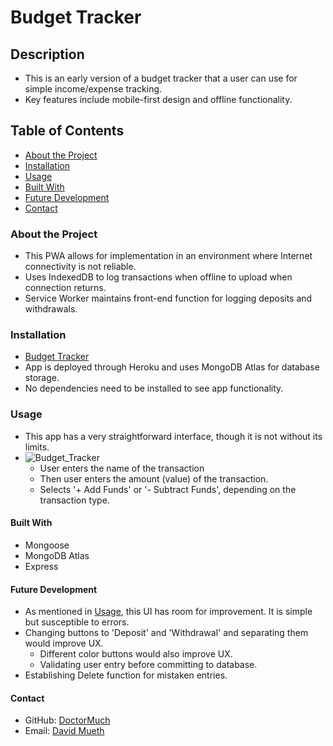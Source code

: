 # Budget Tracker

## Description

* This is an early version of a budget tracker that a user can use for simple income/expense tracking.
* Key features include mobile-first design and offline functionality.

## Table of Contents
* [About the Project](#about-the-project)
* [Installation](#installation)
* [Usage](#usage)
* [Built With](#built-with)
* [Future Development](#future-development)
* [Contact](#contact)

### About the Project
* This PWA allows for implementation in an environment where Internet connectivity is not reliable.
* Uses IndexedDB to log transactions when offline to upload when connection returns.
* Service Worker maintains front-end function for logging deposits and withdrawals.

### Installation

* [Budget Tracker](https://evening-hamlet-97238.herokuapp.com/)
* App is deployed through Heroku and uses MongoDB Atlas for database storage.
* No dependencies need to be installed to see app functionality.

### Usage
* This app has a very straightforward interface, though it is not without its limits.
* ![Budget_Tracker](https://user-images.githubusercontent.com/78443941/146714924-4386b81f-cd41-4d08-9b6e-9cae301b0c6e.gif)
   * User enters the name of the transaction
   * Then user enters the amount (value) of the transaction.
   * Selects '+ Add Funds' or '- Subtract Funds', depending on the transaction type.

#### Built With
* Mongoose
* MongoDB Atlas
* Express

#### Future Development
* As mentioned in [Usage](#usage), this UI has room for improvement. It is simple but susceptible to errors.
* Changing buttons to 'Deposit' and 'Withdrawal' and separating them would improve UX.
   * Different color buttons would also improve UX.
   * Validating user entry before committing to database.
* Establishing Delete function for mistaken entries.

#### Contact
* GitHub: [DoctorMuch](https://github.com/DoctorMuch)
* Email: [David Mueth](mailto:davidmueth@gmail.com)
